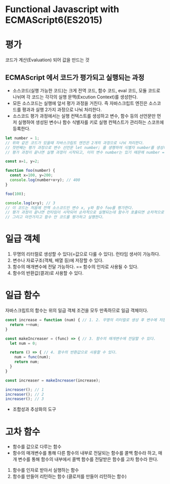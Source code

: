 # Functional Javascript with ECMAScript6(ES2015)

# 평가
코드가 계산(Evaluation) 되어 값을 만드는 것

## ECMAScript 에서 코드가 평가되고 실행되는 과정
- 소스코드(실행 가능한 코드)는 크게 전역 코드, 함수 코드, eval 코드, 모듈 코드로 나뉘며 각 코드는 각각의 실행 문맥(Excution Context)를 생성한다.
- 모든 소스코드는 실행에 앞서 평가 과정을 거친다. 즉 자바스크립트 엔진은 소스코드를 평과과 실행 2가지 과정으로 나눠 처리한다.
- 소스코드 평가 과정에서는 실행 컨텍스트를 생성하고 변수, 함수 등의 선언문만 먼저 실행하여 생성된 변수나 함수 식별자를 키로 실행 컨텍스트가 관리하는 스코프에 등록한다.
```javascript
let number = 1;
// 위와 같은 코드가 있을때 자바스크립트 엔진은 2개의 과정으로 나눠 처리한다.
// 첫번째는 평가 과정으로 변수 선언문 let number; 를 생행하여 식별자 number를 생성하고, 실행 컨텍스트가 관리하는 스코프에 등록되고 undefined로 초기화된다.
// 평가 과정이 끝나면 실행 과정이 시작되고, 이미 변수 number는 있기 때문에 number = 1; 를 실행하여 변수에 값을 할당한다.
```
```javascript
const x=1, y=2;

function foo(number) {
  const x=100, y=200;
  console.log(number+x+y); // 400
}

foo(100);

console.log(x+y); // 3
// 이 코드는 처음에 전역 소스코드인 변수 x, y와 함수 foo를 평가한다.
// 평가 과정이 끝나면 런타임이 사작되어 순차적으로 실행되는데 함수가 호출되면 순차적으로 실행되면 전역 코드의 실행을 일시 중단하고 함수로 컨텍스트 스위칭 된다.
// 그리고 마찬가지고 함수 안 코드를 평가하고 실행한다.
```

# 일급 객체
1. 무명의 리터럴로 생성할 수 있다(=값으로 다룰 수 있다). 런타임 생서이 가능하다.
2. 변수나 자료구조(객체, 배열 등)에 저장할 수 있다.
3. 함수의 매개변수에 전달 가능하다. == 함수의 인자로 사용될 수 있다.
4. 함수의 반환값(결과)로 사용할 수 있다.

# 일급 함수
자바스크립트의 함수는 위의 일급 객체 조건을 모두 만족하므로 일급 객체이다.
```javascript
const increase = function (num) { // 1. 2. 무명의 리터럴로 생성 후 변수에 저장.
  return ++num;
}

const makeIncreaser = (func) => { // 3. 함수의 매개변수에 전달할 수 있다.
  let num = 0;

  return () => { // 4. 함수의 반환값으로 사용할 수 있다.
    num = func(num);
    return num;
  }
}

const increaser = makeIncreaser(increase);

increaser(); // 1
increaser(); // 2
increaser(); // 3
```
- 조합성과 추상화의 도구

# 고차 함수
- 함수를 값으로 다루는 함수
- 함수의 매개변수를 통해 다른 함수의 내부로 전달되는 함수를 콜백 함수라 하고, 매개 변수를 통해 함수의 내부에서 콜백 함수를 전달받은 함수를 고차 함수라 한다.
1. 함수를 인자로 받아서 실행하는 함수
2. 함수를 만들어 리턴하는 함수 (클로저를 만들어 리턴하는 함수)

